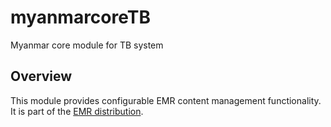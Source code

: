 # myanmarcoreTB
Myanmar core module for TB system


Overview
--------
This module provides configurable EMR content management functionality. It is part of the [EMR distribution](https://github.com/hispindia/his-tb-emr).
